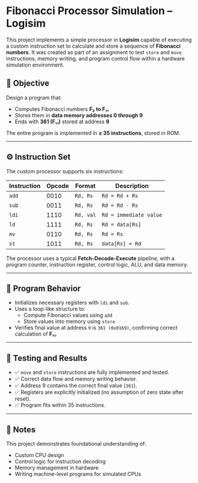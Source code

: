 # Fibonacci Processor Simulation – Logisim

This project implements a simple processor in **Logisim** capable of executing a custom instruction set to calculate and store a sequence of **Fibonacci numbers**. It was created as part of an assignment to test `store` and `move` instructions, memory writing, and program control flow within a hardware simulation environment.

## 🧠 Objective

Design a program that:
- Computes Fibonacci numbers **F₂ to F₁₁**
- Stores them in **data memory addresses 0 through 9**
- Ends with **361 (F₁₁)** stored at address **9**

The entire program is implemented in **≤ 35 instructions**, stored in ROM.

---

## ⚙️ Instruction Set

The custom processor supports six instructions:

| Instruction | Opcode | Format       | Description                        |
|-------------|--------|--------------|------------------------------------|
| `add`       | 0010   | `Rd, Rs`     | `Rd = Rd + Rs`                     |
| `sub`       | 0011   | `Rd, Rs`     | `Rd = Rd - Rs`                     |
| `ldi`       | 1110   | `Rd, val`    | `Rd = immediate value`             |
| `ld`        | 1111   | `Rd, Rs`     | `Rd = data[Rs]`                    |
| `mv`        | 0110   | `Rd, Rs`     | `Rd = Rs`                          |
| `st`        | 1011   | `Rd, Rs`     | `data[Rs] = Rd`                    |

The processor uses a typical **Fetch-Decode-Execute** pipeline, with a program counter, instruction register, control logic, ALU, and data memory.

---

## 🔁 Program Behavior

- Initializes necessary registers with `ldi` and `sub`.
- Uses a loop-like structure to:
  - Compute Fibonacci values using `add`
  - Store values into memory using `store`
- Verifies final value at address `9` is `361 (0x0169)`, confirming correct calculation of **F₁₁**.

---

## 🧪 Testing and Results

- ✅ `move` and `store` instructions are fully implemented and tested.
- ✅ Correct data flow and memory writing behavior.
- ✅ Address 9 contains the correct final value (`361`).
- ✅ Registers are explicitly initialized (no assumption of zero state after reset).
- ✅ Program fits within 35 instructions.

---

## 📌 Notes

This project demonstrates foundational understanding of:
- Custom CPU design
- Control logic for instruction decoding
- Memory management in hardware
- Writing machine-level programs for simulated CPUs
